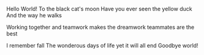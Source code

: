 Hello World!
To the black cat's moon
Have you ever seen the yellow duck
And the way he walks




Working together
and teamwork makes the dreamwork
teammates are the best


I remember fall
The wonderous days of life
yet it will all end
Goodbye world!
